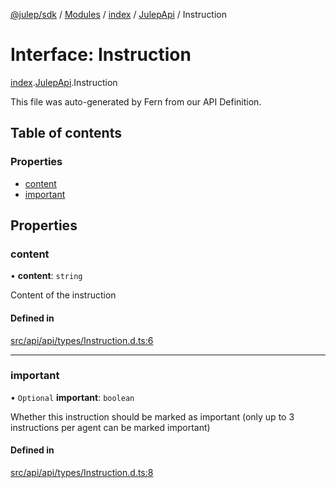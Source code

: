 [@julep/sdk](../README.md) / [Modules](../modules.md) / [index](../modules/index.md) / [JulepApi](../modules/index.JulepApi.md) / Instruction

# Interface: Instruction

[index](../modules/index.md).[JulepApi](../modules/index.JulepApi.md).Instruction

This file was auto-generated by Fern from our API Definition.

## Table of contents

### Properties

- [content](index.JulepApi.Instruction.md#content)
- [important](index.JulepApi.Instruction.md#important)

## Properties

### content

• **content**: `string`

Content of the instruction

#### Defined in

[src/api/api/types/Instruction.d.ts:6](https://github.com/julep-ai/samantha-dev/blob/4200383/sdks/js/src/api/api/types/Instruction.d.ts#L6)

___

### important

• `Optional` **important**: `boolean`

Whether this instruction should be marked as important (only up to 3 instructions per agent can be marked important)

#### Defined in

[src/api/api/types/Instruction.d.ts:8](https://github.com/julep-ai/samantha-dev/blob/4200383/sdks/js/src/api/api/types/Instruction.d.ts#L8)
